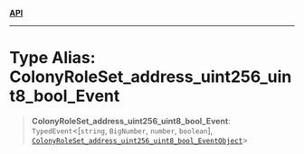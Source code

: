 [**API**](../../../README.md)

***

# Type Alias: ColonyRoleSet\_address\_uint256\_uint8\_bool\_Event

> **ColonyRoleSet\_address\_uint256\_uint8\_bool\_Event**: `TypedEvent`\<\[`string`, `BigNumber`, `number`, `boolean`\], [`ColonyRoleSet_address_uint256_uint8_bool_EventObject`](../interfaces/ColonyRoleSet_address_uint256_uint8_bool_EventObject.md)\>
